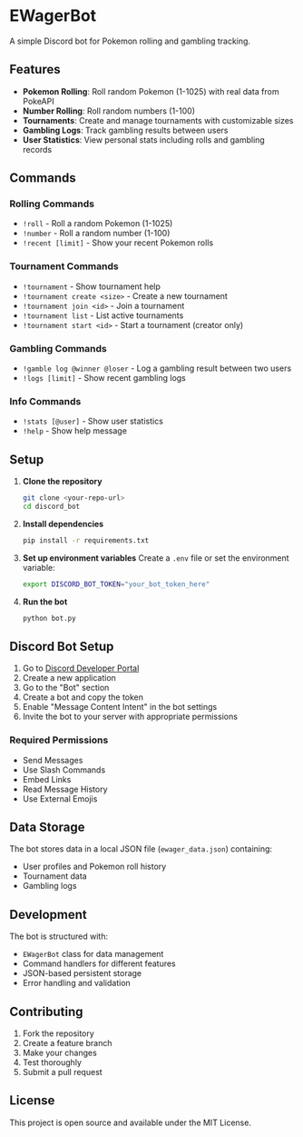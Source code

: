 # EWagerBot

A simple Discord bot for Pokemon rolling and gambling tracking.

## Features

- **Pokemon Rolling**: Roll random Pokemon (1-1025) with real data from PokeAPI
- **Number Rolling**: Roll random numbers (1-100)
- **Tournaments**: Create and manage tournaments with customizable sizes
- **Gambling Logs**: Track gambling results between users
- **User Statistics**: View personal stats including rolls and gambling records

## Commands

### Rolling Commands
- `!roll` - Roll a random Pokemon (1-1025)
- `!number` - Roll a random number (1-100)
- `!recent [limit]` - Show your recent Pokemon rolls

### Tournament Commands
- `!tournament` - Show tournament help
- `!tournament create <size>` - Create a new tournament
- `!tournament join <id>` - Join a tournament
- `!tournament list` - List active tournaments
- `!tournament start <id>` - Start a tournament (creator only)

### Gambling Commands
- `!gamble log @winner @loser` - Log a gambling result between two users
- `!logs [limit]` - Show recent gambling logs

### Info Commands
- `!stats [@user]` - Show user statistics
- `!help` - Show help message

## Setup

1. **Clone the repository**
   ```bash
   git clone <your-repo-url>
   cd discord_bot
   ```

2. **Install dependencies**
   ```bash
   pip install -r requirements.txt
   ```

3. **Set up environment variables**
   Create a `.env` file or set the environment variable:
   ```bash
   export DISCORD_BOT_TOKEN="your_bot_token_here"
   ```

4. **Run the bot**
   ```bash
   python bot.py
   ```

## Discord Bot Setup

1. Go to [Discord Developer Portal](https://discord.com/developers/applications)
2. Create a new application
3. Go to the "Bot" section
4. Create a bot and copy the token
5. Enable "Message Content Intent" in the bot settings
6. Invite the bot to your server with appropriate permissions

### Required Permissions
- Send Messages
- Use Slash Commands
- Embed Links
- Read Message History
- Use External Emojis

## Data Storage

The bot stores data in a local JSON file (`ewager_data.json`) containing:
- User profiles and Pokemon roll history
- Tournament data
- Gambling logs

## Development

The bot is structured with:
- `EWagerBot` class for data management
- Command handlers for different features
- JSON-based persistent storage
- Error handling and validation

## Contributing

1. Fork the repository
2. Create a feature branch
3. Make your changes
4. Test thoroughly
5. Submit a pull request

## License

This project is open source and available under the MIT License.